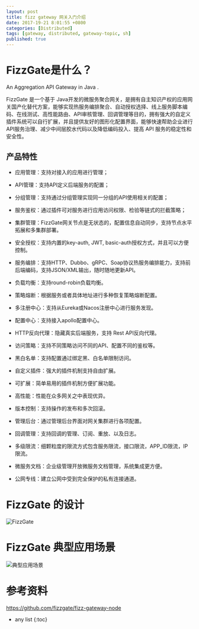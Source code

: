 ```yaml
---
layout: post
title: fizz gateway 网关入门介绍
date: 2017-19-21 8:01:55 +0800
categories: [Distributed]
tags: [gateway, distributed, gateway-topic, sh]
published: true
---
```


# FizzGate是什么？

An Aggregation API Gateway in Java . 

FizzGate 是一个基于 Java开发的微服务聚合网关，是拥有自主知识产权的应用网关国产化替代方案，能够实现热服务编排聚合、自动授权选择、线上服务脚本编码、在线测试、高性能路由、API审核管理、回调管理等目的，拥有强大的自定义插件系统可以自行扩展，并且提供友好的图形化配置界面，能够快速帮助企业进行API服务治理、减少中间层胶水代码以及降低编码投入、提高 API 服务的稳定性和安全性。

## 产品特性

- 应用管理：支持对接入的应用进行管理；

- API管理：支持API定义后端服务的配置；

- 分组管理：支持通过分组管理实现同一分组的API使用相关的配置；

- 服务鉴权：通过插件可对服务进行应用访问权限、检验等链式的拦截策略；

- 集群管理：FizzGate网关节点是无状态的，配置信息自动同步，支持节点水平拓展和多集群部署。

- 安全授权：支持内置的key-auth, JWT, basic-auth授权方式，并且可以方便控制。

- 服务编排：支持HTTP、Dubbo、gRPC、Soap协议热服务编排能力，支持前后端编码，支持JSON/XML输出，随时随地更新API。

- 负载均衡：支持round-robin负载均衡。

- 策略熔断：根据服务或者具体地址进行多种恢复策略熔断配置。

- 多注册中心：支持从Eureka或Nacos注册中心进行服务发现。

- 配置中心：支持接入apollo配置中心。

- HTTP反向代理：隐藏真实后端服务，支持 Rest API反向代理。

- 访问策略：支持不同策略访问不同的API、配置不同的鉴权等。

- 黑白名单：支持配置通过绑定黑、白名单限制访问。

- 自定义插件：强大的插件机制支持自由扩展。

- 可扩展：简单易用的插件机制方便扩展功能。

- 高性能：性能在众多网关之中表现优异。

- 版本控制：支持操作的发布和多次回滚。

- 管理后台：通过管理后台界面对网关集群进行各项配置。

- 回调管理：支持回调的管理、订阅、重放、以及日志。

- 多级限流：细颗粒度的限流方式包含服务限流，接口限流，APP_ID限流，IP限流。

- 微服务文档：企业级管理开放微服务文档管理，系统集成更方便。

- 公网专线：建立公网中受到完全保护的私有连接通道。


# FizzGate 的设计

![FizzGate](https://user-images.githubusercontent.com/184315/97130741-33a90d80-177d-11eb-8680-f589a36e44b3.png)

# FizzGate 典型应用场景

![典型应用场景](https://user-images.githubusercontent.com/6129661/216249866-71eb54de-d2e8-44ce-8e70-a1ca1f51553d.png)


# 参考资料

https://github.com/fizzgate/fizz-gateway-node

* any list
{:toc}